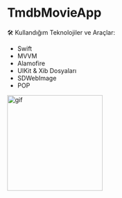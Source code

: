 # TmdbMovieApp


🛠️ Kullandığım Teknolojiler ve Araçlar:
- Swift
- MVVM
- Alamofire
- UIKit & Xib Dosyaları
- SDWebImage
- POP

<img src="TmdbMovieApp/ReadmeFolder/movieApp.gif" alt="gif" style="width:220px;"/>
